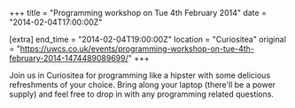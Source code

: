 +++
title = "Programming workshop on Tue 4th February 2014"
date = "2014-02-04T17:00:00Z"

[extra]
end_time = "2014-02-04T19:00:00Z"
location = "Curiositea"
original = "https://uwcs.co.uk/events/programming-workshop-on-tue-4th-february-2014-1474489089699/"
+++

Join us in Curiositea for programming like a hipster with some delicious refreshments of your choice. Bring along your laptop (there'll be a power supply) and feel free to drop in with any programming related questions.

